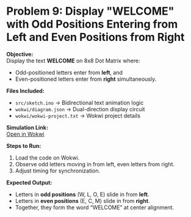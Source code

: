 # Problem 9: Display "WELCOME" with Odd Positions Entering from Left and Even Positions from Right

**Objective:**  
Display the text **WELCOME** on 8x8 Dot Matrix where:  
- Odd-positioned letters enter from **left**, and  
- Even-positioned letters enter from **right** simultaneously.

**Files Included:**  
- `src/sketch.ino` → Bidirectional text animation logic  
- `wokwi/diagram.json` → Dual-direction display circuit  
- `wokwi/wokwi-project.txt` → Wokwi project details  

**Simulation Link:**  
[Open in Wokwi](https://wokwi.com/projects/445354840870587393)

**Steps to Run:**  
1. Load the code on Wokwi.  
2. Observe odd letters moving in from left, even letters from right.  
3. Adjust timing for synchronization.

**Expected Output:**  
- Letters in **odd positions** (W, L, O, E) slide in from **left**.  
- Letters in **even positions** (E, C, M) slide in from **right**.  
- Together, they form the word “WELCOME” at center alignment.
